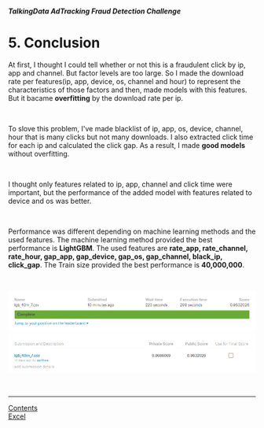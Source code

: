 ##### TalkingData AdTracking Fraud Detection Challenge
# 5. Conclusion

At first, I thought I could tell whether or not this is a fraudulent click by ip, app and channel. But factor levels are too large. So I made the download rate per features(ip, app, device, os, channel and hour) to represent the characteristics of those factors and then, made models with this features. But it bacame **overfitting** by the download rate per ip.

<br>

To slove this problem, I've made blacklist of ip, app, os, device, channel, hour that is many clicks but not many downloads. I also extracted click time for each ip and calculated the click gap. As a result, I made **good models** without overfitting.

<br>

I thought only features related to ip, app, channel and click time were important, but the performance of the added model with features related to device and os was better.

<br>

Performance was different depending on machine learning methods and the used features. The machine learning method provided the best performance is **LightGBM**. The used features are **rate_app, rate_channel, rate_hour, gap_app, gap_device, gap_os, gap_channel, black_ip, click_gap**. The Train size provided the best performance is **40,000,000**.

<br>

![best score](lgb_40m_7.png) <br>
![best score](lgb_40m_7_2.png)

<br>

---

[Contents](README.md) <br>
[Excel](performance.xlsx)

